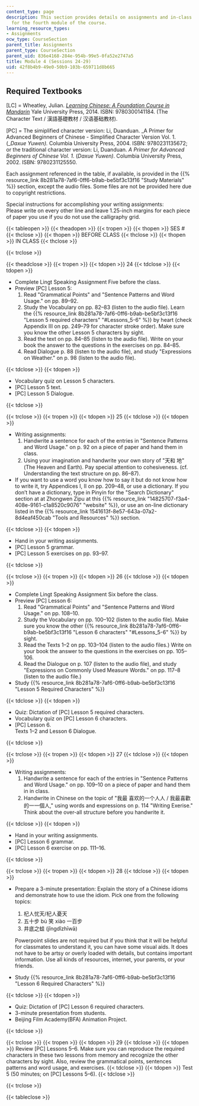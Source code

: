 ```yaml
---
content_type: page
description: This section provides details on assignments and in-class activities
  for the fourth module of the course.
learning_resource_types:
- Assignments
ocw_type: CourseSection
parent_title: Assignments
parent_type: CourseSection
parent_uid: 836e4168-284e-954b-99e5-0fa52e2747a5
title: Module 4 (Sessions 24-29)
uid: 42f8b4b9-49e0-50b9-103b-659711d8b665
---
```


Required Textbooks
------------------

\[LC\] = Wheatley, Julian. [_Learning Chinese: A Foundation Course in Mandarin_](/courses/res-21g-003-learning-chinese-a-foundation-course-in-mandarin-spring-2011) Yale University Press, 2014. ISBN: 9780300141184. (The Character Text / 漢語基礎教材 / 汉语基础教材).

\[PC\] = The simiplified character version: Li, Duanduan. _A Primer for Advanced Beginners of Chinese - Simplified Character Version Vol. 1. (__Daxue Yuwen)._ Columbia University Press, 2004. ISBN: 9780231135672; or the traditional character version: Li, Duanduan. _A Primer for Advanced Beginners of Chinese Vol. 1._ (_Daxue Yuwen)_. Columbia University Press, 2002. ISBN: 9780231125550.

Each assignment referenced in the table, if available, is provided in the {{% resource_link 8b281a78-7af6-0ff6-b9ab-be5bf3c13f16 "Study Materials" %}} section, except the audio files. Some files are not be provided here due to copyright restrictions.

Special instructions for accomplishing your writing assignments:  
Please write on every other line and leave 1.25-inch margins for each piece of paper you use if you do not use the calligraphy grid.

{{< tableopen >}}
{{< theadopen >}}
{{< tropen >}}
{{< thopen >}}
SES #
{{< thclose >}}
{{< thopen >}}
BEFORE CLASS
{{< thclose >}}
{{< thopen >}}
IN CLASS
{{< thclose >}}

{{< trclose >}}

{{< theadclose >}}
{{< tropen >}}
{{< tdopen >}}
24
{{< tdclose >}}
{{< tdopen >}}


*   Complete Lingt Speaking Assignment Five before the class.
*   Preview \[PC\] Lesson 5:
    1.  Read "Grammatical Points" and "Sentence Patterns and Word Usage." on pp. 89–92.
    2.  Study the Vocabulary on pp. 82–83 (listen to the audio file). Learn the {{% resource_link 8b281a78-7af6-0ff6-b9ab-be5bf3c13f16 "Lesson 5 required characters" "#Lessons_5-6" %}} by heart (check Appendix III on pp. 249–79 for character stroke order). Make sure you know the other Lesson 5 characters by sight.
    3.  Read the text on pp. 84–85 (listen to the audio file). Write on your book the answer to the questions in the exercises on pp. 84–85.
    4.  Read Dialogue p. 88 (listen to the audio file), and study "Expressions on Weather." on p. 98 (listen to the audio file).


{{< tdclose >}}
{{< tdopen >}}


*   Vocabulary quiz on Lesson 5 characters.
*   \[PC\] Lesson 5 text.
*   \[PC\] Lesson 5 Dialogue.


{{< tdclose >}}

{{< trclose >}}
{{< tropen >}}
{{< tdopen >}}
25
{{< tdclose >}}
{{< tdopen >}}


*   Writing assignments:
    1.  Handwrite a sentence for each of the entries in "Sentence Patterns and Word Usage." on p. 92 on a piece of paper and hand them in class.
    2.  Using your imagination and handwrite your own story of "天和 地" (The Heaven and Earth). Pay special attention to cohesiveness. (cf. Understanding the text structure on pp. 86–87).
*   If you want to use a word you know how to say it but do not know how to write it, try Appendices I, II on pp. 209–48, or use a dictionary. If you don’t have a dictionary, type in Pinyin for the "Search Dictionary" section at at Zhongwen Zipu at this {{% resource_link "14825707-f3a4-408e-9161-c1a8520c9076" "website" %}}, or use an on-line dictionary listed in the {{% resource_link 1541613f-8e57-643a-07a2-8d4eaf450cab "Tools and Resources" %}} section.


{{< tdclose >}}
{{< tdopen >}}


*   Hand in your writing assignments.
*   \[PC\] Lesson 5 grammar.
*   \[PC\] Lesson 5 exercises on pp. 93–97.


{{< tdclose >}}

{{< trclose >}}
{{< tropen >}}
{{< tdopen >}}
26
{{< tdclose >}}
{{< tdopen >}}


*   Complete Lingt Speaking Assignment Six before the class.
*   Preview \[PC\] Lesson 6:
    1.  Read "Grammatical Points" and "Sentence Patterns and Word Usage." on pp. 108–10.
    2.  Study the Vocabulary on pp. 100–102 (listen to the audio file). Make sure you know the other {{% resource_link 8b281a78-7af6-0ff6-b9ab-be5bf3c13f16 "Lesson 6 characters" "#Lessons_5-6" %}} by sight.
    3.  Read the Texts 1–2 on pp. 103–104 (listen to the audio files.) Write on your book the answer to the questions in the exercises on pp. 105–106.
    4.  Read the Dialogue on p. 107 (listen to the audio file), and study "Expressions on Commonly Used Measure Words." on pp. 117–8 (listen to the audio file.)
*   Study {{% resource_link 8b281a78-7af6-0ff6-b9ab-be5bf3c13f16 "Lesson 5 Required Characters" %}}


{{< tdclose >}}
{{< tdopen >}}


*   Quiz: Dictation of \[PC\] Lesson 5 required characters.
*   Vocabulary quiz on \[PC\] Lesson 6 characters.
*   \[PC\] Lesson 6.  
    Texts 1–2 and Lesson 6 Dialogue.


{{< tdclose >}}

{{< trclose >}}
{{< tropen >}}
{{< tdopen >}}
27
{{< tdclose >}}
{{< tdopen >}}


*   Writing assignments:
    1.  Handwrite a sentence for each of the entries in "Sentence Patterns and Word Usage." on pp. 109–10 on a piece of paper and hand them in in class.
    2.  Handwrite in Chinese on the topic of "我最 喜欢的⼀个⼈人 / 我最喜歡的⼀一個人," using words and expressions on p. 114 "Writing Exerise." Think about the over-all structure before you handwrite it.


{{< tdclose >}}
{{< tdopen >}}


*   Hand in your writing assignments.
*   \[PC\] Lesson 6 grammar.
*   \[PC\] Lesson 6 exercise on pp. 111–16.


{{< tdclose >}}

{{< trclose >}}
{{< tropen >}}
{{< tdopen >}}
28
{{< tdclose >}}
{{< tdopen >}}


*   Prepare a 3-minute presentation: Explain the story of a Chinese idioms and demonstrate how to use the idiom. Pick one from the following topics:
    
    1.  杞⼈忧天/杞人憂天
    2.  五⼗步 bù 笑 xiào 一百步
    3.  井底之蛙 (jǐngdǐzhīwā)
    
    Powerpoint slides are not required but if you think that it will be helpful for classmates to understand it, you can have some visual aids. It does not have to be artsy or overly loaded with details, but contains important information. Use all kinds of resources, internet, your parents, or your friends.
    
*   Study {{% resource_link 8b281a78-7af6-0ff6-b9ab-be5bf3c13f16 "Lesson 6 Required Characters" %}}


{{< tdclose >}}
{{< tdopen >}}


*   Quiz: Dictation of \[PC\] Lesson 6 required characters.
*   3-minute presentation from students.
*   Beijing Film Academy(BFA) Animation Project.


{{< tdclose >}}

{{< trclose >}}
{{< tropen >}}
{{< tdopen >}}
29
{{< tdclose >}}
{{< tdopen >}}
Review \[PC\] Lessons 5–6. Make sure you can reproduce the required characters in these two lessons from memory and recognize the other characters by sight. Also, review the grammatical points, sentences patterns and word usage, and exercises.
{{< tdclose >}}
{{< tdopen >}}
Test 5 (50 minutes; on \[PC\] Lessons 5–6).
{{< tdclose >}}

{{< trclose >}}

{{< tableclose >}}